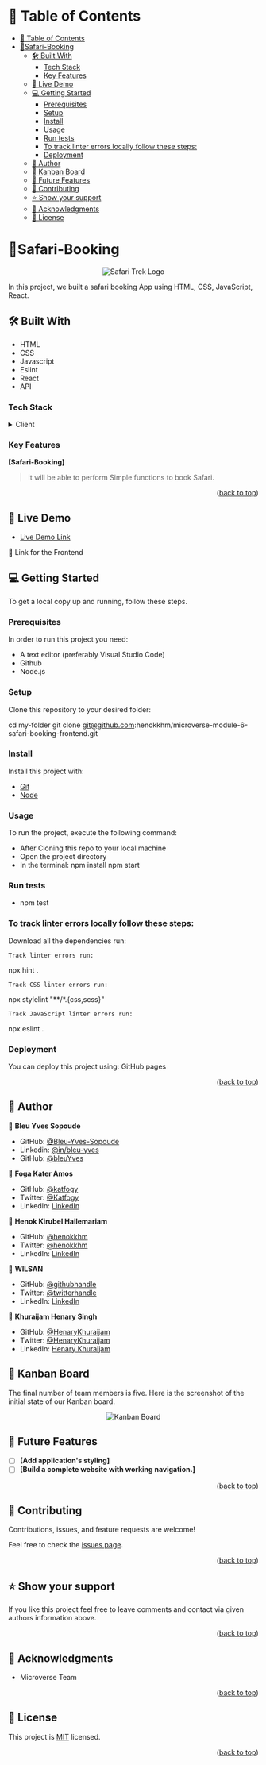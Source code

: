 <!-- TABLE OF CONTENTS -->

# 📗 Table of Contents

- [📗 Table of Contents](#-table-of-contents)
- [📖Safari-Booking ](#safari-booking-)
  - [🛠 Built With ](#-built-with-)
    - [Tech Stack ](#tech-stack-)
    - [Key Features ](#key-features-)
  - [🚀 Live Demo ](#-live-demo-)
  - [💻 Getting Started ](#-getting-started-)
    - [Prerequisites](#prerequisites)
    - [Setup](#setup)
    - [Install](#install)
    - [Usage](#usage)
    - [Run tests](#run-tests)
    - [To track linter errors locally follow these steps:](#to-track-linter-errors-locally-follow-these-steps)
    - [Deployment](#deployment)
  - [👥 Author ](#-author-)
  - [👥 Kanban Board ](#-kanban-board-)
  - [🔭 Future Features ](#-future-features-)
  - [🤝 Contributing ](#-contributing-)
  - [⭐️ Show your support ](#️-show-your-support-)
  - [🙏 Acknowledgments ](#-acknowledgments-)
  - [📝 License ](#-license-)

<!-- PROJECT DESCRIPTION -->

# 📖Safari-Booking <a name="about-project"></a>

<div style="text-align:center;">
  <img src="src/assets/logo.png" alt="Safari Trek Logo" />
</div>

In this project, we built a safari booking App using HTML, CSS, JavaScript, React.

## 🛠 Built With <a name="built-with">
- HTML
- CSS
- Javascript
- Eslint
- React
- API
</a>

### Tech Stack <a name="tech-stack"></a>

<details>
  <summary>Client</summary>
  <ul>
    <li>Html</li>
    <li>Css </li>
    <li>Javascript </li>
    <li> React </li>
     </ul>
</details>

<!-- Features -->

### Key Features <a name="key-features"></a>

  **[Safari-Booking]**
  > It will be able to perform Simple functions to book Safari.

<p align="right">(<a href="#readme-top">back to top</a>)</p>

## 🚀 Live Demo <a name="live-demo"></a>


- [Live Demo Link](#)

 🔗 Link for the Frontend <a href="https://github.com/henokkhm/microverse-module-6-safari-booking-backend" name="frontend"></a>
## 💻 Getting Started <a name="getting-started"></a>

To get a local copy up and running, follow these steps.

### Prerequisites

In order to run this project you need:

- A text editor (preferably Visual Studio Code)
- Github
- Node.js

### Setup

Clone this repository to your desired folder:

cd my-folder git clone git@github.com:henokkhm/microverse-module-6-safari-booking-frontend.git

### Install

Install this project with:

  -  [Git](https://git-scm.com/downloads)
  -  [Node](https://nodejs.org/en/download/)

### Usage

To run the project, execute the following command:
- After Cloning this repo to your local machine
- Open the project directory
- In the terminal:
  npm install
  npm start

### Run tests

- npm test

### To track linter errors locally follow these steps:  

Download all the dependencies run:
```
Track linter errors run:
```
npx hint .
```
Track CSS linter errors run:
```
npx stylelint "**/*.{css,scss}"
```
Track JavaScript linter errors run:
```
npx eslint .

### Deployment

You can deploy this project using:
GitHub pages

<p align="right">(<a href="#readme-top">back to top</a>)</p>

<!-- AUTHOR -->

## 👥 Author <a name="author"></a>

👤 **Bleu Yves Sopoude**

 - GitHub: [@Bleu-Yves-Sopoude](https://github.com/Bleu-Yves-Sopoude)
 - Linkedin: [@in/bleu-yves](https://www.linkedin.com/in/bleu-yves/)
 - GitHub: [@bleuYves](https://twitter.com/bleuYves)

👤 **Foga Kater Amos**
 - GitHub: [@katfogy](https://github.com/katfogy)
 - Twitter: [@Katfogy](https://twitter.com/Katfogy)
 - LinkedIn: [LinkedIn](https://www.linkedin.com/in/foga-amos-2b5371103/)
  
👤 **Henok Kirubel Hailemariam**

- GitHub: [@henokkhm](https://github.com/henokkhm)
- Twitter: [@henokkhm](https://twitter.com/henokkhm)
- LinkedIn: [LinkedIn](https://www.linkedin.com/in/henokkhm/)

👤 **WILSAN**
- GitHub: [@githubhandle](https://github.com/Wils-FOURR-speed)
- Twitter: [@twitterhandle](https://twitter.com/WFourrspeed)
- LinkedIn: [LinkedIn](https://www.linkedin.com/in/nji-wilsan-ndenge-47b7a826a/)

👤 **Khuraijam Henary Singh**

- GitHub: [@HenaryKhuraijam](https://github.com/HenaryKhuraijam)
- Twitter: [@HenaryKhuraijam](https://twitter.com/HenaryKhuraijam)
- LinkedIn: [Henary Khuraijam](https://www.linkedin.com/in/henary-khuraijam-50487317a)

<!-- KANBAN BOARD -->
## 👥 Kanban Board <a name="kanban-board"></a>

The final number of team members is five. Here is the screenshot of the initial state of our Kanban board.

<div style="text-align:center;">
  <img src="src/assets/kanbanboard.png" alt="Kanban Board" />
</div>


<!-- FUTURE FEATURES -->

## 🔭 Future Features <a name="future-features"></a>

- [ ] **[Add application's styling]**
- [ ] **[Build a complete website with working navigation.]**

<p align="right">(<a href="#readme-top">back to top</a>)</p>

## 🤝 Contributing <a name="contributing"></a>

Contributions, issues, and feature requests are welcome!

Feel free to check the [issues page](../../issues/).

<p align="right">(<a href="#readme-top">back to top</a>)</p>

## ⭐️ Show your support <a name="support"></a>

If you like this project feel free to leave comments and contact via given authors information above.

<p align="right">(<a href="#readme-top">back to top</a>)</p>

## 🙏 Acknowledgments <a name="acknowledgements"></a>

- Microverse Team

<p align="right">(<a href="#readme-top">back to top</a>)</p>

## 📝 License <a name="license"></a>

This project is [MIT](./LICENSE) licensed.

<p align="right">(<a href="#readme-top">back to top</a>)</p>
